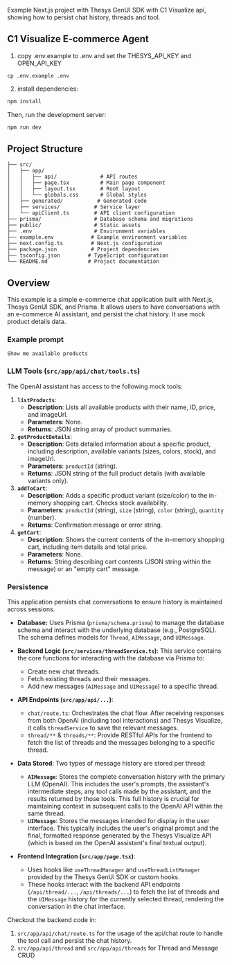 Example Next.js project with Thesys GenUI SDK with C1 Visualize api, showing how to persist chat history, threads and tool.

## C1 Visualize E-commerce Agent

1. copy .env.example to .env and set the THESYS_API_KEY and OPEN_API_KEY

```
cp .env.example .env
```

2. install dependencies:

```bash
npm install
```

Then, run the development server:

```bash
npm run dev
```

## Project Structure

```
├── src/
│   ├── app/
│   │   ├── api/              # API routes
│   │   ├── page.tsx          # Main page component
│   │   ├── layout.tsx        # Root layout
│   │   └── globals.css       # Global styles
│   ├── generated/           # Generated code
│   ├── services/           # Service layer
│   └── apiClient.ts        # API client configuration
├── prisma/                 # Database schema and migrations
├── public/                 # Static assets
├── .env                    # Environment variables
├── example.env            # Example environment variables
├── next.config.ts         # Next.js configuration
├── package.json           # Project dependencies
├── tsconfig.json         # TypeScript configuration
└── README.md             # Project documentation
```

## Overview

This example is a simple e-commerce chat application built with Next.js, Thesys GenUI SDK, and Prisma. It allows users to have conversations with an e-commerce AI assistant, and persist the chat history. It use mock product details data.

### Example prompt

```
Show me available products
```

### LLM Tools (`src/app/api/chat/tools.ts`)

The OpenAI assistant has access to the following mock tools:

1.  **`listProducts`**:
    *   **Description**: Lists all available products with their name, ID, price, and imageUrl.
    *   **Parameters**: None.
    *   **Returns**: JSON string array of product summaries.
2.  **`getProductDetails`**:
    *   **Description**: Gets detailed information about a specific product, including description, available variants (sizes, colors, stock), and imageUrl.
    *   **Parameters**: `productId` (string).
    *   **Returns**: JSON string of the full product details (with available variants only).
3.  **`addToCart`**:
    *   **Description**: Adds a specific product variant (size/color) to the in-memory shopping cart. Checks stock availability.
    *   **Parameters**: `productId` (string), `size` (string), `color` (string), `quantity` (number).
    *   **Returns**: Confirmation message or error string.
4.  **`getCart`**:
    *   **Description**: Shows the current contents of the in-memory shopping cart, including item details and total price.
    *   **Parameters**: None.
    *   **Returns**: String describing cart contents (JSON string within the message) or an "empty cart" message.

### Persistence

This application persists chat conversations to ensure history is maintained across sessions.

*   **Database:** Uses Prisma (`prisma/schema.prisma`) to manage the database schema and interact with the underlying database (e.g., PostgreSQL). The schema defines models for `Thread`, `AIMessage`, and `UIMessage`.

*   **Backend Logic (`src/services/threadService.ts`)**: This service contains the core functions for interacting with the database via Prisma to:
    *   Create new chat threads.
    *   Fetch existing threads and their messages.
    *   Add new messages (`AIMessage` and `UIMessage`) to a specific thread.

*   **API Endpoints (`src/app/api/...`)**:
    *   `chat/route.ts`: Orchestrates the chat flow. After receiving responses from both OpenAI (including tool interactions) and Thesys Visualize, it calls `threadService` to save the relevant messages.
    *   `thread/**` & `threads/**`: Provide RESTful APIs for the frontend to fetch the list of threads and the messages belonging to a specific thread.

*   **Data Stored**: Two types of message history are stored per thread:
    *   **`AIMessage`**: Stores the complete conversation history with the primary LLM (OpenAI). This includes the user's prompts, the assistant's intermediate steps, any tool calls made by the assistant, and the results returned by those tools. This full history is crucial for maintaining context in subsequent calls to the OpenAI API within the same thread.
    *   **`UIMessage`**: Stores the messages intended for display in the user interface. This typically includes the user's original prompt and the final, formatted response generated by the Thesys Visualize API (which is based on the OpenAI assistant's final textual output).

*   **Frontend Integration (`src/app/page.tsx`)**:
    *   Uses hooks like `useThreadManager` and `useThreadListManager` provided by the Thesys GenUi SDK or custom hooks.
    *   These hooks interact with the backend API endpoints (`/api/thread/...`, `/api/threads/...`) to fetch the list of threads and the `UIMessage` history for the currently selected thread, rendering the conversation in the chat interface.

Checkout the backend code in:

1. `src/app/api/chat/route.ts` for the usage of the api/chat route to handle the tool call and persist the chat history.
2. `src/app/api/thread` and `src/app/api/threads` for Thread and Message CRUD
